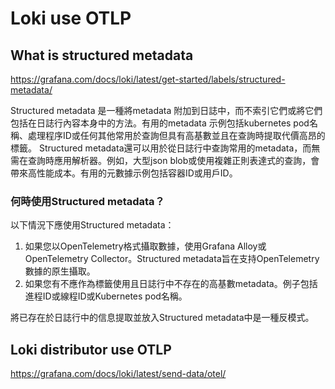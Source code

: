 Loki use OTLP
====

## What is structured metadata
https://grafana.com/docs/loki/latest/get-started/labels/structured-metadata/

Structured metadata 是一種將metadata 附加到日誌中，而不索引它們或將它們包括在日誌行內容本身中的方法。有用的metadata 示例包括kubernetes pod名稱、處理程序ID或任何其他常用於查詢但具有高基數並且在查詢時提取代價高昂的標籤。
Structured metadata還可以用於從日誌行中查詢常用的metadata，而無需在查詢時應用解析器。例如，大型json blob或使用複雜正則表達式的查詢，會帶來高性能成本。有用的元數據示例包括容器ID或用戶ID。

### 何時使用Structured metadata？
以下情況下應使用Structured metadata：

1. 如果您以OpenTelemetry格式攝取數據，使用Grafana Alloy或OpenTelemetry Collector。Structured metadata旨在支持OpenTelemetry數據的原生攝取。
2. 如果您有不應作為標籤使用且日誌行中不存在的高基數metadata。例子包括進程ID或線程ID或Kubernetes pod名稱。

將已存在於日誌行中的信息提取並放入Structured metadata中是一種反模式。




## Loki distributor use OTLP
https://grafana.com/docs/loki/latest/send-data/otel/